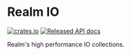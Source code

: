 # Realm IO

[![crates.io](https://img.shields.io/crates/v/realm_io.svg)](https://crates.io/crates/realm_io)
[![Released API docs](https://docs.rs/realm_io/badge.svg)](https://docs.rs/realm_io)

Realm's high performance IO collections.
